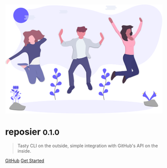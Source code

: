 ![logo](header.svg)

# reposier <small>0.1.0</small>

> Tasty CLI on the outside, simple integration with GitHub's API on the inside.

[GitHub](https://github.com/alexlee-dev/reposier)
[Get Started](#reposier)